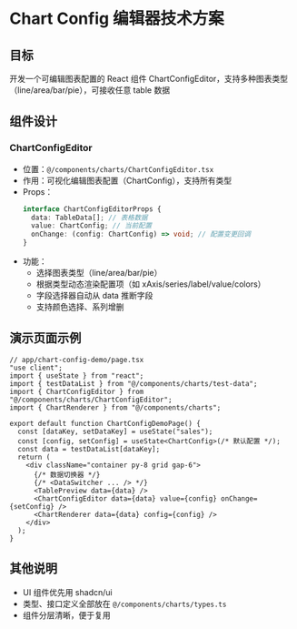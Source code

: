 # Chart Config 编辑器技术方案

## 目标

开发一个可编辑图表配置的 React 组件 ChartConfigEditor，支持多种图表类型（line/area/bar/pie），可接收任意 table 数据

## 组件设计

### ChartConfigEditor

- 位置：`@/components/charts/ChartConfigEditor.tsx`
- 作用：可视化编辑图表配置（ChartConfig），支持所有类型
- Props：
  ```ts
  interface ChartConfigEditorProps {
    data: TableData[]; // 表格数据
    value: ChartConfig; // 当前配置
    onChange: (config: ChartConfig) => void; // 配置变更回调
  }
  ```
- 功能：
  - 选择图表类型（line/area/bar/pie）
  - 根据类型动态渲染配置项（如 xAxis/series/label/value/colors）
  - 字段选择器自动从 data 推断字段
  - 支持颜色选择、系列增删

## 演示页面示例

```tsx
// app/chart-config-demo/page.tsx
"use client";
import { useState } from "react";
import { testDataList } from "@/components/charts/test-data";
import { ChartConfigEditor } from "@/components/charts/ChartConfigEditor";
import { ChartRenderer } from "@/components/charts";

export default function ChartConfigDemoPage() {
  const [dataKey, setDataKey] = useState("sales");
  const [config, setConfig] = useState<ChartConfig>(/* 默认配置 */);
  const data = testDataList[dataKey];
  return (
    <div className="container py-8 grid gap-6">
      {/* 数据切换器 */}
      {/* <DataSwitcher ... /> */}
      <TablePreview data={data} />
      <ChartConfigEditor data={data} value={config} onChange={setConfig} />
      <ChartRenderer data={data} config={config} />
    </div>
  );
}
```

## 其他说明

- UI 组件优先用 shadcn/ui
- 类型、接口定义全部放在 `@/components/charts/types.ts`
- 组件分层清晰，便于复用
